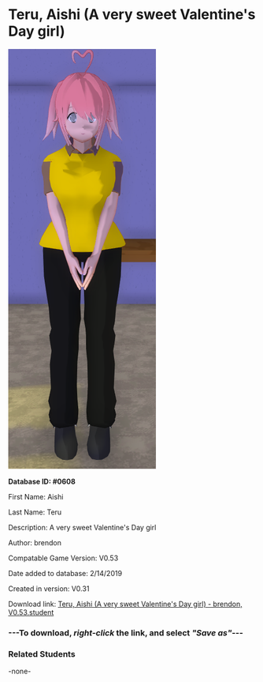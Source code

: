 # Teru, Aishi (A very sweet Valentine's Day girl)

<img src="../../Files/Images/Teru, Aishi (A very sweet Valentine's Day girl).png" title="Teru, Aishi (A very sweet Valentine's Day girl) - brendon, V0.53">

**Database ID: #0608**

First Name: Aishi

Last Name: Teru

Description: A very sweet Valentine's Day girl

Author: brendon

Compatable Game Version: V0.53

Date added to database: 2/14/2019

Created in version: V0.31

Download link: <a href="https://raw.githubusercontent.com/Arbiter1223/Daigaku-Gurashi-Custom-Students/master/Files/Student%20Files/Teru%2C%20Aishi%20(A%20very%20sweet%20Valentine's%20Day%20girl)%20-%20brendon%2C%20V0.53.student">Teru, Aishi (A very sweet Valentine's Day girl) - brendon, V0.53.student</a>

### ---**To download, _right-click_ the link, and select _"Save as"_**---

### Related Students

-none-
